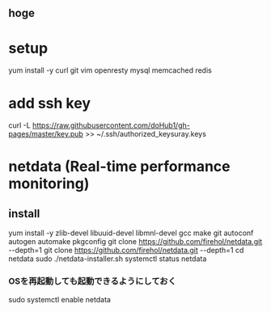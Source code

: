 hoge
---

# setup
yum install -y curl git vim openresty mysql memcached redis 


# add ssh key
curl -L https://raw.githubusercontent.com/doHub1/gh-pages/master/key.pub >> ~/.ssh/authorized_keysuray.keys



# netdata (Real-time performance monitoring)
## install
yum install -y zlib-devel libuuid-devel libmnl-devel gcc make git autoconf autogen automake pkgconfig
git clone https://github.com/firehol/netdata.git --depth=1
git clone https://github.com/firehol/netdata.git --depth=1
cd netdata
sudo ./netdata-installer.sh
systemctl status netdata

### OSを再起動しても起動できるようにしておく
sudo systemctl enable netdata


